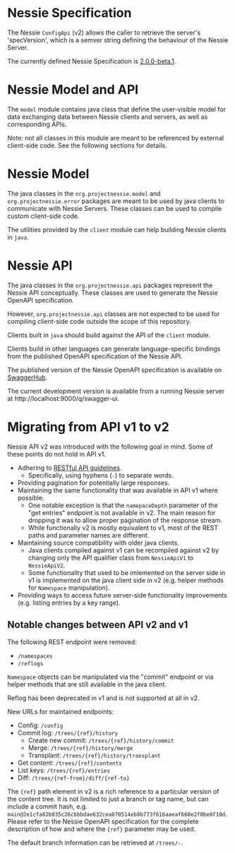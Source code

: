# Nessie Specification

The Nessie `ConfigApi` (v2) allows the caller to retrieve the server's 'specVersion', which is a semver string
defining the behaviour of the Nessie Server.

The currently defined Nessie Specification is [2.0.0-beta.1](NESSIE-SPEC-2-0.md).

# Nessie Model and API

The `model` module contains java class that define the user-visible model for data exchanging data between Nessie
clients and servers, as well as corresponding APIs.

Note: not all classes in this module are meant to be referenced by external client-side code. See the following
sections for details.

# Nessie Model

The java classes in the `org.projectnessie.model` and `org.projectnessie.error` packages are meant to be used
by java clients to communicate with Nessie Servers. These classes can be used to compile custom client-side code.

The utilities provided by the `client` module can help building Nessie clients in `java`.

# Nessie API

The java classes in the `org.projectnessie.api` packages represent the Nessie API conceptually. These classes are
used to generate the Nessie OpenAPI specification.

However, `org.projectnessie.api` classes are not expected to be used for compiling client-side code outside the scope
of this repository.

Clients built in `java` should build against the API of the `client` module.

Clients build in other languages can generate language-specific bindings from the published OpenAPI specification of
the Nessie API.

The published version of the Nessie OpenAPI specification is available on [SwaggerHub](https://app.swaggerhub.com/apis/projectnessie/nessie).

The current development version is available from a running Nessie server at http://localhost:9000/q/swagger-ui.

# Migrating from API v1 to v2

Nessie API v2 was introduced with the following goal in mind. Some of these points do not hold in API v1.

* Adhering to [RESTful API guidelines](https://restfulapi.net/).
  * Specifically, using hyphens (`-`) to separate words.
* Providing pagination for potentially large responses.
* Maintaining the same functionality that was available in API v1 where possible.
  * One notable exception is that the `namepaceDepth` parameter of the "get entries" endpoint is not available in v2.
    The main reason for dropping it was to allow proper pagination of the response stream.
  * While functionally v2 is mostly equivalent to v1, most of the REST paths and parameter names are different.
* Maintaining source compatibility with older java clients.
  * Java clients compiled against v1 can be recompiled against v2 by changing only the API qualifier class from 
    `NessieApiV1` to `NessieApiV2`.
  * Some functionality that used to be imlemented on the server side in v1 is implemented on the java client side in v2
    (e.g. helper methods for `Namespace` manipulation).
* Providing ways to access future server-side functionality improvements (e.g. listing entries by a key range). 

## Notable changes between API v2 and v1

The following REST endpoint were removed:
* `/namespaces`
* `/reflogs`

`Namespace` objects can be manipulated via the "commit" endpoint or via helper methods that are still available in
the java client.

Reflog has been deprecated in v1 and is not supported at all in v2.

New URLs for maintained endpoints:
* Config: `/config`
* Commit log: `/trees/{ref}/history`
  * Create new commit: `/trees/{ref}/history/commit`
  * Merge: `/trees/{ref}/history/merge`
  * Transplant: `/trees/{ref}/history/transplant`
* Get content: `/trees/{ref}/contents`
* List keys: `/trees/{ref}/entries`
* Diff: `/trees/{ref-from}/diff/{ref-to}`

The `{ref}` path element in v2 is a rich reference to a particular version of the content tree. It is not limited to
just a branch or tag name, but can include a commit hash,
e.g. `main@2e1cfa82b035c26cbbbdae632cea070514eb8b773f616aaeaf668e2f0be8f10d`. Please refer to the Nessie OpenAPI 
specification for the complete description of how and where the `{ref}` parameter may be used.

The default branch information can be retrieved at `/trees/-`.
